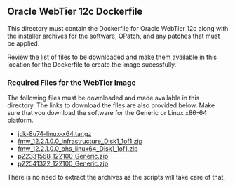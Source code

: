 ## Oracle WebTier 12c Dockerfile
This directory must contain the Dockerfile for Oracle WebTier 12c along with the installer archives for the software, OPatch, and any patches that must be applied.

Review the list of files to be downloaded and make them available in this location for the Dockerfile to create the image sucessfully.

### Required Files for the WebTier Image
The following files must be downloaded and made available in this directory. The links to download the files are also provided below. Make sure that you download the software for the Generic or Linux x86-64 platform.

- [jdk-8u74-linux-x64.tar.gz][jdk]
- [fmw_12.2.1.0.0_infrastructure_Disk1_1of1.zip][weblogic]
- [fmw_12.2.1.0.0_ohs_linux64_Disk1_1of1.zip][webtier]
- [p22331568_122100_Generic.zip][p22331568]
- [p22541322_122100_Generic.zip][p22541322]

There is no need to extract the archives as the scripts will take care of that.

[jdk]: http://www.oracle.com/technetwork/java/javase/downloads/jdk8-downloads-2133151.html "Oracle Java SE Development Kit 8"
[weblogic]: http://www.oracle.com/technetwork/middleware/weblogic/downloads/index.html "Oracle WebLogic Server 12c"
[webtier]: http://www.oracle.com/technetwork/middleware/webtier/downloads/index.html "Oracle WebTier 12c"
[p22331568]: https://support.oracle.com/epmos/faces/PatchDetail?patchId=22331568 "Oracle WebLogic Server 12c Patch 22331568"
[p22541322]: https://support.oracle.com/epmos/faces/PatchDetail?patchId=22541322 "Oracle WebLogic Server 12c Patch 22541322"
